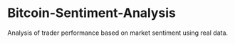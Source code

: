 # Bitcoin-Sentiment-Analysis
Analysis of trader performance based on market sentiment using real data.
